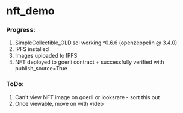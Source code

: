 # nft_demo

### Progress:

1. SimpleCollectible_OLD.sol working ^0.6.6 (openzeppelin @ 3.4.0)
2. IPFS installed
3. Images uploaded to IPFS
4. NFT deployed to goerli contract + successfully verified with publish_source=True

### ToDo:

1. Can't view NFT image on goerli or looksrare - sort this out
2. Once viewable, move on with video
